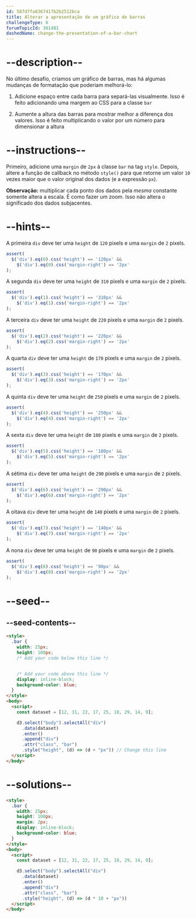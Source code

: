 ```yaml
---
id: 587d7fa8367417b2b2512bca
title: Alterar a apresentação de um gráfico de barras
challengeType: 6
forumTopicId: 301481
dashedName: change-the-presentation-of-a-bar-chart
---
```


# --description--

No último desafio, criamos um gráfico de barras, mas há algumas mudanças de formatação que poderiam melhorá-lo:

1) Adicione espaço entre cada barra para separá-las visualmente. Isso é feito adicionando uma margem ao CSS para a classe `bar`

2) Aumente a altura das barras para mostrar melhor a diferença dos valores. Isso é feito multiplicando o valor por um número para dimensionar a altura

# --instructions--

Primeiro, adicione uma `margin` de `2px` à classe `bar` na tag `style`. Depois, altere a função de callback no método `style()` para que retorne um valor `10` vezes maior que o valor original dos dados (e a expressão `px`).

**Observação:** multiplicar cada ponto dos dados pela *mesma* constante somente altera a escala. É como fazer um zoom. Isso não altera o significado dos dados subjacentes.

# --hints--

A primeira `div` deve ter uma `height` de `120` pixels e uma `margin` de `2` pixels.

```js
assert(
  $('div').eq(0).css('height') == '120px' &&
    $('div').eq(0).css('margin-right') == '2px'
);
```

A segunda `div` deve ter uma `height` de `310` pixels e uma `margin` de `2` pixels.

```js
assert(
  $('div').eq(1).css('height') == '310px' &&
    $('div').eq(1).css('margin-right') == '2px'
);
```

A terceira `div` deve ter uma `height` de `220` pixels e uma `margin` de `2` pixels.

```js
assert(
  $('div').eq(2).css('height') == '220px' &&
    $('div').eq(2).css('margin-right') == '2px'
);
```

A quarta `div` deve ter uma `height` de `170` pixels e uma `margin` de `2` pixels.

```js
assert(
  $('div').eq(3).css('height') == '170px' &&
    $('div').eq(3).css('margin-right') == '2px'
);
```

A quinta `div` deve ter uma `height` de `250` pixels e uma `margin` de `2` pixels.

```js
assert(
  $('div').eq(4).css('height') == '250px' &&
    $('div').eq(4).css('margin-right') == '2px'
);
```

A sexta `div` deve ter uma `height` de `180` pixels e uma `margin` de `2` pixels.

```js
assert(
  $('div').eq(5).css('height') == '180px' &&
    $('div').eq(5).css('margin-right') == '2px'
);
```

A sétima `div` deve ter uma `height` de `290` pixels e uma `margin` de `2` pixels.

```js
assert(
  $('div').eq(6).css('height') == '290px' &&
    $('div').eq(6).css('margin-right') == '2px'
);
```

A oitava `div` deve ter uma `height` de `140` pixels e uma `margin` de `2` pixels.

```js
assert(
  $('div').eq(7).css('height') == '140px' &&
    $('div').eq(7).css('margin-right') == '2px'
);
```

A nona `div` deve ter uma `height` de `90` pixels e uma `margin` de `2` pixels.

```js
assert(
  $('div').eq(8).css('height') == '90px' &&
    $('div').eq(8).css('margin-right') == '2px'
);
```

# --seed--

## --seed-contents--

```html
<style>
  .bar {
    width: 25px;
    height: 100px;
    /* Add your code below this line */


    /* Add your code above this line */
    display: inline-block;
    background-color: blue;
  }
</style>
<body>
  <script>
    const dataset = [12, 31, 22, 17, 25, 18, 29, 14, 9];

    d3.select("body").selectAll("div")
      .data(dataset)
      .enter()
      .append("div")
      .attr("class", "bar")
      .style("height", (d) => (d + "px")) // Change this line
  </script>
</body>
```

# --solutions--

```html
<style>
  .bar {
    width: 25px;
    height: 100px;
    margin: 2px;
    display: inline-block;
    background-color: blue;
  }
</style>
<body>
  <script>
    const dataset = [12, 31, 22, 17, 25, 18, 29, 14, 9];

    d3.select("body").selectAll("div")
      .data(dataset)
      .enter()
      .append("div")
      .attr("class", "bar")
      .style("height", (d) => (d * 10 + "px"))
  </script>
</body>
```
